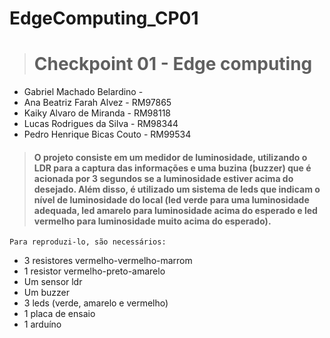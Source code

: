 # EdgeComputing_CP01

> # Checkpoint 01 - Edge computing
<ul>
<li> Gabriel Machado Belardino - </li>
<li> Ana Beatriz Farah Alvez - RM97865 </li>
<li> Kaiky Alvaro de Miranda - RM98118 </li>
<li> Lucas Rodrigues da Silva - RM98344 </li>
<li> Pedro Henrique Bicas Couto - RM99534 </li>
</ul>

> #### O projeto consiste em um medidor de luminosidade, utilizando o LDR para a captura das informações e uma buzina (buzzer) que é acionada por 3 segundos se a luminosidade estiver acima do desejado. Além disso, é utilizado um sistema de leds que indicam o nível de luminosidade do local (led verde para uma luminosidade adequada, led amarelo para luminosidade acima do esperado e led vermelho para luminosidade muito acima do esperado).

	Para reproduzi-lo, são necessários:
<ul>
<li> 3 resistores vermelho-vermelho-marrom </li>
<li> 1 resistor vermelho-preto-amarelo </li>
<li> Um sensor ldr </li>
<li> Um buzzer </li>
<li> 3 leds (verde, amarelo e vermelho) </li>
<li> 1 placa de ensaio </li>
<li>1 arduíno </li>
</ul>
